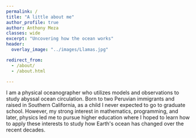 ```yaml
---
permalink: /
title: "A little about me"
author_profile: true
author: Anthony Meza
classes: wide
excerpt: "Uncovering how the ocean works"
header:
  overlay_image: "../images/Llamas.jpg"

redirect_from: 
  - /about/
  - /about.html

---
```


I am a physical oceanographer who utilizes models and observations to study abyssal ocean circulation. Born to two Peruvian immigrants and raised in Southern California, as a child I never expected to go to graduate school. However, my strong interest in mathematics, programming, and later, physics led me to pursue higher education where I hoped to learn how to apply these interests to study how Earth's ocean has changed over the recent decades. 
